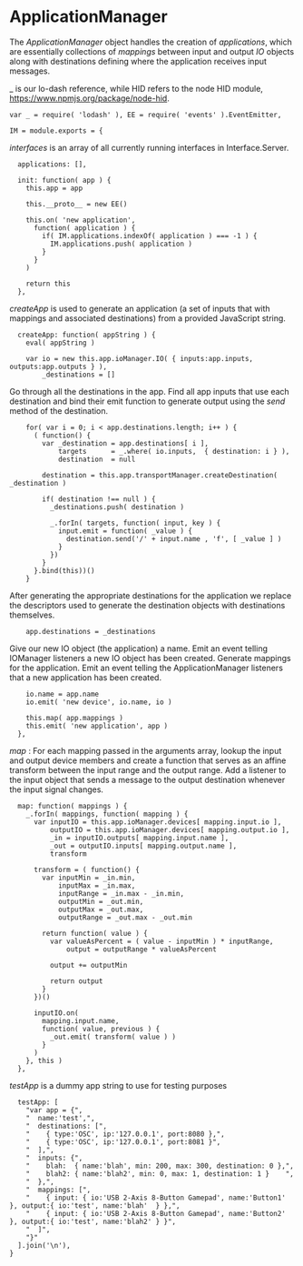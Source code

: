 ApplicationManager
================
The *ApplicationManager* object handles the creation of *applications*, which are essentially collections of
*mappings* between input and output *IO* objects along with destinations defining where the application receives
input messages. 

_ is our lo-dash reference, while HID refers to the node HID module, https://www.npmjs.org/package/node-hid.

    var _ = require( 'lodash' ), EE = require( 'events' ).EventEmitter,
		
    IM = module.exports = {

*interfaces* is an array of all currently running interfaces in Interface.Server.

      applications: [],
      
      init: function( app ) {
        this.app = app
        
        this.__proto__ = new EE()
        
        this.on( 'new application', 
          function( application ) {
            if( IM.applications.indexOf( application ) === -1 ) {
              IM.applications.push( application )
            }
          }
        )

        return this
      },

*createApp* is used to generate an application (a set of inputs that with mappings and associated destinations) from a provided
JavaScript string.
  
      createApp: function( appString ) {
        eval( appString )
        
        var io = new this.app.ioManager.IO( { inputs:app.inputs, outputs:app.outputs } ),
            _destinations = [] 

Go through all the destinations in the app. Find all app inputs that use each destination and bind their emit function to
generate output using the *send* method of the destination.

        for( var i = 0; i < app.destinations.length; i++ ) {
          ( function() {
            var _destination = app.destinations[ i ], 
                targets      = _.where( io.inputs,  { destination: i } ),
                destination  = null
                          
            destination = this.app.transportManager.createDestination( _destination )
          
            if( destination !== null ) {
              _destinations.push( destination )
            
              _.forIn( targets, function( input, key ) {
                input.emit = function( _value ) {
                  destination.send('/' + input.name , 'f', [ _value ] )
                }
              })
            }
          }.bind(this))()
        }
        
After generating the appropriate destinations for the application we replace the descriptors used to generate the
destination objects with destinations themselves.
        
        app.destinations = _destinations

Give our new IO object (the application) a name. Emit an event telling IOManager listeners a new IO object has been created.
Generate mappings for the application. Emit an event telling the ApplicationManager listeners that a new
application has been created.

        io.name = app.name
        io.emit( 'new device', io.name, io )
        
        this.map( app.mappings )
        this.emit( 'new application', app )
      },

*map* : For each mapping passed in the arguments array, lookup the input and output device members and create a function
that serves as an affine transform between the input range and the output range. Add a listener to the input object that
sends a message to the output destination whenever the input signal changes.

      map: function( mappings ) {
        _.forIn( mappings, function( mapping ) {
          var inputIO = this.app.ioManager.devices[ mapping.input.io ],
              outputIO = this.app.ioManager.devices[ mapping.output.io ],
              _in = inputIO.outputs[ mapping.input.name ],
              _out = outputIO.inputs[ mapping.output.name ],
              transform
              
          transform = ( function() {
            var inputMin = _in.min,
                inputMax = _in.max,
                inputRange = _in.max - _in.min,
                outputMin = _out.min,
                outputMax = _out.max,
                outputRange = _out.max - _out.min
            
            return function( value ) {
              var valueAsPercent = ( value - inputMin ) * inputRange,
                  output = outputRange * valueAsPercent
                  
              output += outputMin
              
              return output
            } 
          })()
              
          inputIO.on( 
            mapping.input.name, 
            function( value, previous ) {
              _out.emit( transform( value ) )
            }
          )
        }, this )
      },
      
*testApp* is a dummy app string to use for testing purposes

      testApp: [
        "var app = {",
        "  name:'test',",
        "  destinations: [",
        "    { type:'OSC', ip:'127.0.0.1', port:8080 },",
        "    { type:'OSC', ip:'127.0.0.1', port:8081 }",        
        "  ],",
        "  inputs: {",
        "    blah:  { name:'blah', min: 200, max: 300, destination: 0 },",
        "    blah2: { name:'blah2', min: 0, max: 1, destination: 1 }    ",
        "  },",
        "  mappings: [",
        "    { input: { io:'USB 2-Axis 8-Button Gamepad', name:'Button1' }, output:{ io:'test', name:'blah'  } },",
        "    { input: { io:'USB 2-Axis 8-Button Gamepad', name:'Button2' }, output:{ io:'test', name:'blah2' } }",
        "  ]",
        "}"
      ].join('\n'),
    }